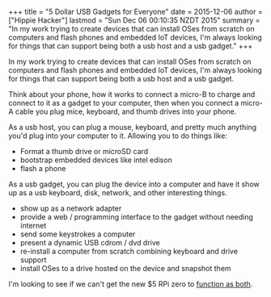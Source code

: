 +++
title = "5 Dollar USB Gadgets for Everyone"
date = 2015-12-06
author = ["Hippie Hacker"]
lastmod = "Sun Dec 06 00:10:35 NZDT 2015"
summary =  "In my work trying to create devices that can install OSes from scratch on computers and flash phones and embedded IoT devices, I'm always looking for things that can support being both a usb host and a usb gadget."
+++


In my work trying to create devices that can install OSes from scratch on computers and flash phones and embedded IoT devices, I'm always looking for things that can support being both a usb host and a usb gadget.

Think about your phone, how it works to connect a micro-B to charge and  connect to it as a gadget to your computer, then when you connect a micro-A cable you plug mice, keyboard, and thumb drives into your phone.

As a usb host, you can plug a mouse, keyboard, and pretty much anything you'd plug into your computer to it. Allowing you to do things like:

* Format a thumb drive or microSD card
* bootstrap embedded devices like intel edison
* flash a phone

As a usb gadget, you can plug the device into a computer and have it show up as a usb keyboard, disk, network, and other interesting things.

* show up as a network adapter
* provide a web / programming interface to the gadget without needing internet
* send some keystrokes a computer
* present a dynamic USB cdrom / dvd drive
* re-install a computer from scratch combining keyboard and drive support
* install OSes to a drive hosted on the device and snapshot them

I'm looking to see if we can't get the new $5 RPi zero to [function as both](http://blog.ii.delivery/rpi-zero-gadget-support/).
